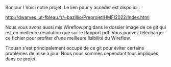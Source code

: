 Bonjour ! Voici notre projet.
Le lien pour y accéder est dispo ici :

http://dwarves.iut-fbleau.fr/~bazillio/PreprojetIHMFI2022/Index.html

Nous vous avons aussi mis Wireflow.png dans le dossier image de ce git qui est en meilleure résolution que sur le Rapport.pdf.
Vous pouvez télécharger ce fichier pour profiter d'une meilleure lisibilité du Wireflow.

Titouan s'est principalement occupé de ce git pour éviter certains problèmes de mise à jour. Nous nous sommes cependant tous impliqués dans ce projet.